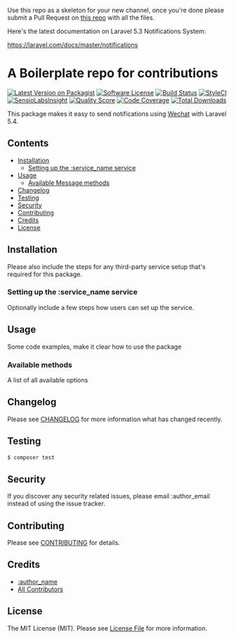 Use this repo as a skeleton for your new channel, once you're done please submit a Pull Request on [this repo](https://github.com/adzon/new-channels) with all the files.

Here's the latest documentation on Laravel 5.3 Notifications System: 

https://laravel.com/docs/master/notifications

# A Boilerplate repo for contributions

[![Latest Version on Packagist](https://img.shields.io/packagist/v/adzon/laravel-notification-wechat.svg?style=flat-square)](https://packagist.org/packages/adzon/laravel-notification-wechat)
[![Software License](https://img.shields.io/badge/license-MIT-brightgreen.svg?style=flat-square)](LICENSE.md)
[![Build Status](https://img.shields.io/travis/adzon/laravel-notification-wechat/master.svg?style=flat-square)](https://travis-ci.org/adzon/laravel-notification-wechat)
[![StyleCI](https://styleci.io/repos/:style_ci_id/shield)](https://styleci.io/repos/:style_ci_id)
[![SensioLabsInsight](https://img.shields.io/sensiolabs/i/:sensio_labs_id.svg?style=flat-square)](https://insight.sensiolabs.com/projects/:sensio_labs_id)
[![Quality Score](https://img.shields.io/scrutinizer/g/adzon/laravel-notification-wechat.svg?style=flat-square)](https://scrutinizer-ci.com/g/adzon/laravel-notification-wechat)
[![Code Coverage](https://img.shields.io/scrutinizer/coverage/g/adzon/laravel-notification-wechat/master.svg?style=flat-square)](https://scrutinizer-ci.com/g/adzon/laravel-notification-wechat/?branch=master)
[![Total Downloads](https://img.shields.io/packagist/dt/adzon/laravel-notification-wechat.svg?style=flat-square)](https://packagist.org/packages/adzon/laravel-notification-wechat)

This package makes it easy to send notifications using [Wechat](https://mp.weixin.qq.com) with Laravel 5.4.

## Contents

- [Installation](#installation)
	- [Setting up the :service_name service](#setting-up-the-:service_name-service)
- [Usage](#usage)
	- [Available Message methods](#available-message-methods)
- [Changelog](#changelog)
- [Testing](#testing)
- [Security](#security)
- [Contributing](#contributing)
- [Credits](#credits)
- [License](#license)

## Installation

Please also include the steps for any third-party service setup that's required for this package.

### Setting up the :service_name service

Optionally include a few steps how users can set up the service.

## Usage

Some code examples, make it clear how to use the package

### Available methods

A list of all available options

## Changelog

Please see [CHANGELOG](CHANGELOG.md) for more information what has changed recently.

## Testing

``` bash
$ composer test
```

## Security

If you discover any security related issues, please email :author_email instead of using the issue tracker.

## Contributing

Please see [CONTRIBUTING](CONTRIBUTING.md) for details.

## Credits

- [:author_name](https://github.com/adzon)
- [All Contributors](../../contributors)

## License

The MIT License (MIT). Please see [License File](LICENSE.md) for more information.
